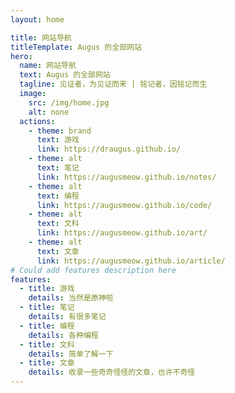 ```yaml
---
layout: home

title: 网站导航
titleTemplate: Augus 的全部网站
hero:
  name: 网站导航
  text: Augus 的全部网站
  tagline: 见证者，为见证而来 | 铭记者，因铭记而生
  image:
    src: /img/home.jpg
    alt: none
  actions:
    - theme: brand
      text: 游戏
      link: https://draugus.github.io/
    - theme: alt
      text: 笔记
      link: https://augusmeow.github.io/notes/
    - theme: alt
      text: 编程
      link: https://augusmeow.github.io/code/
    - theme: alt
      text: 文科
      link: https://augusmeow.github.io/art/            
    - theme: alt
      text: 文章
      link: https://augusmeow.github.io/article/           
# Could add features description here
features:
  - title: 游戏
    details: 当然是原神啦
  - title: 笔记
    details: 有很多笔记
  - title: 编程
    details: 各种编程
  - title: 文科
    details: 简单了解一下
  - title: 文章
    details: 收录一些奇奇怪怪的文章，也许不奇怪    
---
```

